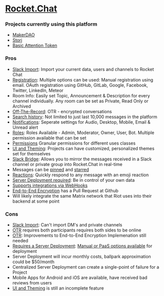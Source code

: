 # [Rocket.Chat](https://rocket.chat/)

### Projects currently using this platform

- [MakerDAO](https://makerdao.com/)
- [Storj](https://storj.io/)
- [Basic Attention Token](https://basicattentiontoken.org/index/)

### Pros
- [Slack Import](https://rocket.chat/docs/administrator-guides/import/slack): Import your current data, users and channels to Rocket Chat
- [Registration](https://rocket.chat/docs/user-guides/registration): Multiple options can be used: Manual registration using email. OAuth registration using GitHub, GitLab, Google, Facebook, Twitter, LinkedIn, Meteor
- Room Info: Easily set Topic, Announcement & Description for every channel individually. Any room can be set as Private, Read Only or Archived
- [Off-The-Record](https://rocket.chat/docs/user-guides/off-the-record): OTR - encrypted conversations
- [Search history](https://rocket.chat/docs/user-guides/searching-messages): Not limited to just last 10,000 messages in the platform
- [Notifications](https://rocket.chat/docs/user-guides/notifications): Seperate settings for Audio, Desktop, Mobile, Email & Unread alert
- [Roles](https://rocket.chat/docs/administrator-guides/permissions): Roles Available - Admin, Moderator, Owner, User, Bot. Multiple permission available that can be set
- [Permissions](https://rocket.chat/docs/) Granular permissions for different uses classes
- [UI and Theming](https://rocket.chat/docs/developer-guides/ui-and-theming): Projects can have customized, personalized themes set for themselves
- [Slack Bridge](https://rocket.chat/docs/administrator-guides/import/slack/slackbridge): Allows you to mirror the messages received in a Slack channel or private group into Rocket.Chat in real-time
- Messages can be [pinned](https://rocket.chat/docs/user-guides/pinning-messages) and [starred](https://rocket.chat/docs/user-guides/starring-messages)
- [Reactions](https://rocket.chat/docs/user-guides/reactions): Quickly respond to any message with an emoji reaction
- [Server Deployment required](https://rocket.chat/docs/installation/minimum-requirements): Be in control of your own data
- [Supports integrations via WebHooks](https://rocket.chat/docs/administrator-guides/integrations)
- [End-to-End Encryption](https://github.com/RocketChat/Rocket.Chat/pull/7181) has a Pull Request at Github
- Will likely integrate the same Matrix network that Riot uses into their backend at some point

### Cons
- [Slack Import](https://rocket.chat/docs/administrator-guides/import/slack): Can't import DM's and private channels
- [OTR](https://rocket.chat/docs/user-guides/off-the-record) requires both participants requires both sides to be online
- [OTR](https://rocket.chat/docs/user-guides/off-the-record): Improvements to End-to-End Encryption Implemenation still needed
- [Requires a Server Deployment](https://rocket.chat/docs/installation/minimum-requirements): [Manual or PaaS options available](https://rocket.chat/docs/installation/paas-deployments) for deployment
- Server Deployment will incur monthly costs, ballpark approximation could be $50/month
- Centralized Server Deployment can create a single-point of failure for a Project
- Mobile Apps for Android and iOS are available, have received bad reviews from users
- [UI and Theming](https://rocket.chat/docs/developer-guides/ui-and-theming) is still an incomplete feature
